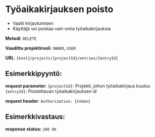 # Työaikakirjauksen poisto

- Vaatii kirjautumisen
- Käyttäjä voi poistaa vain omia työaikakirjauksia

**Metodi**: `DELETE`

**Vaadittu projektirooli**: `OWNER`, `USER`

**URL**: `{host}/projects/{projectId}/entries/{entryId}`


## Esimerkkipyyntö:

**request parameter**: `{projectId}`: Projekti, johon työaikakirjaus kuuluu
                       `{entryId}`: Poistettavan työaikakirjauksen id

**request header**: `Authorization: {token}`


## Esimerkkivastaus:

**response status:** `200 OK` 